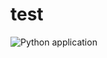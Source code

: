 # test

![Python application](https://github.com/prasanthmg/test/actions/workflows/python-app.yml/badge.svg?kill_cache=1)
